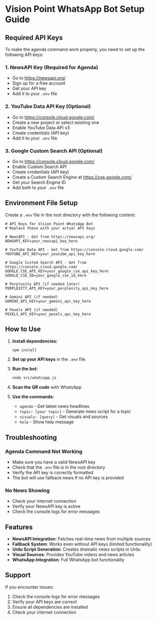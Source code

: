 # Vision Point WhatsApp Bot Setup Guide

## Required API Keys

To make the agenda command work properly, you need to set up the following API keys:

### 1. NewsAPI Key (Required for Agenda)
- Go to https://newsapi.org/
- Sign up for a free account
- Get your API key
- Add it to your `.env` file

### 2. YouTube Data API Key (Optional)
- Go to https://console.cloud.google.com/
- Create a new project or select existing one
- Enable YouTube Data API v3
- Create credentials (API key)
- Add it to your `.env` file

### 3. Google Custom Search API (Optional)
- Go to https://console.cloud.google.com/
- Enable Custom Search API
- Create credentials (API key)
- Create a Custom Search Engine at https://cse.google.com/
- Get your Search Engine ID
- Add both to your `.env` file

## Environment File Setup

Create a `.env` file in the root directory with the following content:

```env
# API Keys for Vision Point WhatsApp Bot
# Replace these with your actual API keys

# NewsAPI - Get from https://newsapi.org/
NEWSAPI_KEY=your_newsapi_key_here

# YouTube Data API - Get from https://console.cloud.google.com/
YOUTUBE_API_KEY=your_youtube_api_key_here

# Google Custom Search API - Get from https://console.cloud.google.com/
GOOGLE_CSE_API_KEY=your_google_cse_api_key_here
GOOGLE_CSE_ID=your_google_cse_id_here

# Perplexity API (if needed later)
PERPLEXITY_API_KEY=your_perplexity_api_key_here

# Gemini API (if needed)
GEMINI_API_KEY=your_gemini_api_key_here

# Pexels API (if needed)
PEXELS_API_KEY=your_pexels_api_key_here
```

## How to Use

1. **Install dependencies:**
   ```bash
   npm install
   ```

2. **Set up your API keys** in the `.env` file

3. **Run the bot:**
   ```bash
   node src/whatsapp.js
   ```

4. **Scan the QR code** with WhatsApp

5. **Use the commands:**
   - `agenda` - Get latest news headlines
   - `topic: [your topic]` - Generate news script for a topic
   - `visuals: [query]` - Get visuals and sources
   - `help` - Show help message

## Troubleshooting

### Agenda Command Not Working
- Make sure you have a valid NewsAPI key
- Check that the `.env` file is in the root directory
- Verify the API key is correctly formatted
- The bot will use fallback news if no API key is provided

### No News Showing
- Check your internet connection
- Verify your NewsAPI key is active
- Check the console logs for error messages

## Features

- **NewsAPI Integration**: Fetches real-time news from multiple sources
- **Fallback System**: Works even without API keys (limited functionality)
- **Urdu Script Generation**: Creates dramatic news scripts in Urdu
- **Visual Sources**: Provides YouTube videos and news articles
- **WhatsApp Integration**: Full WhatsApp bot functionality

## Support

If you encounter issues:
1. Check the console logs for error messages
2. Verify your API keys are correct
3. Ensure all dependencies are installed
4. Check your internet connection 